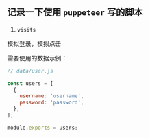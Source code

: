 ## 记录一下使用 `puppeteer` 写的脚本

1.  `visits`

模拟登录，模拟点击

需要使用的数据示例：


```javascript
// data/user.js

const users = [
  {
    username: 'username',
    password: 'password',
  },
];

module.exports = users;
```

